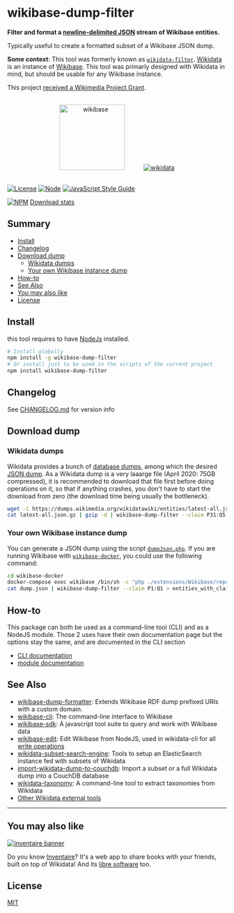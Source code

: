 # wikibase-dump-filter

**Filter and format a [newline-delimited JSON](https://en.wikipedia.org/wiki/NDJSON) stream of Wikibase entities.**

Typically useful to create a formatted subset of a Wikibase JSON dump.

**Some context**: This tool was formerly known as [`wikidata-filter`](https://www.npmjs.com/package/wikidata-filter). [Wikidata](https://en.wikipedia.org/wiki/Wikidata) is an instance of [Wikibase](https://en.wikipedia.org/wiki/Wikibase). This tool was primarly designed with Wikidata in mind, but should be usable for any Wikibase instance.

This project [received a Wikimedia Project Grant](https://meta.wikimedia.org/wiki/Grants:Project/WikidataJS).

<div align="center">
  <br>
  <a href="https://wikiba.se"><img height="150" src="https://raw.githubusercontent.com/maxlath/wikibase-sdk/main/assets/wikibase.png" alt="wikibase"></a>
  <!-- yeay hacky margin \o/ -->
  &nbsp;&nbsp;&nbsp;&nbsp;&nbsp;&nbsp;&nbsp;&nbsp;&nbsp;
  <a href="https://wikidata.org"><img src="https://raw.githubusercontent.com/maxlath/wikibase-sdk/main/assets/wikidata.jpg" alt="wikidata"></a>
  <br>
  <br>
</div>

[![License](https://img.shields.io/badge/license-MIT-blue.svg)](https://opensource.org/licenses/MIT)
[![Node](https://img.shields.io/badge/node-%3E=%20v6.4.0-brightgreen.svg)](http://nodejs.org)
[![JavaScript Style Guide](https://img.shields.io/badge/code%20style-standard-brightgreen.svg)](http://standardjs.com/)

[![NPM](https://nodei.co/npm/wikidata-filter.png?stars&downloads&downloadRank)](https://npmjs.com/package/wikibase-dump-filter/)
[Download stats](https://npm-stat.com/charts.html?package=wikibase-dump-filter)

## Summary

<!-- START doctoc generated TOC please keep comment here to allow auto update -->
<!-- DON'T EDIT THIS SECTION, INSTEAD RE-RUN doctoc TO UPDATE -->


- [Install](#install)
- [Changelog](#changelog)
- [Download dump](#download-dump)
  - [Wikidata dumps](#wikidata-dumps)
  - [Your own Wikibase instance dump](#your-own-wikibase-instance-dump)
- [How-to](#how-to)
- [See Also](#see-also)
- [You may also like](#you-may-also-like)
- [License](#license)

<!-- END doctoc generated TOC please keep comment here to allow auto update -->

## Install
this tool requires to have [NodeJs](http://nodejs.org) installed.

```sh
# Install globally
npm install -g wikibase-dump-filter
# Or install just to be used in the scripts of the current project
npm install wikibase-dump-filter
```

## Changelog
See [CHANGELOG.md](CHANGELOG.md) for version info

## Download dump

### Wikidata dumps
Wikidata provides a bunch of [database dumps](https://www.wikidata.org/wiki/Wikidata:Database_download), among which the desired [JSON dump](https://www.wikidata.org/wiki/Wikidata:Database_download#JSON_dumps_.28recommended.29). As a Wikidata dump is a very laaarge file (April 2020: 75GB compressed), it is recommended to download that file first before doing operations on it, so that if anything crashes, you don't have to start the download from zero (the download time being usually the bottleneck).
```sh
wget -C https://dumps.wikimedia.org/wikidatawiki/entities/latest-all.json.gz
cat latest-all.json.gz | gzip -d | wikibase-dump-filter --claim P31:Q5 > humans.ndjson
```

### Your own Wikibase instance dump
You can generate a JSON dump using the script [`dumpJson.php`](https://github.com/wikimedia/mediawiki-extensions-Wikibase/blob/master/repo/maintenance/dumpJson.php). If you are running Wikibase with [`wikibase-docker`](https://github.com/wmde/wikibase-docker), you could use the following command:
```sh
cd wikibase-docker
docker-compose exec wikibase /bin/sh -c "php ./extensions/Wikibase/repo/maintenance/dumpJson.php --log /dev/null" > dump.json
cat dump.json | wikibase-dump-filter --claim P1:Q1 > entities_with_claim_P1_Q1.ndjson
```

## How-to
This package can both be used as a command-line tool (CLI) and as a NodeJS module. Those 2 uses have their own documentation page but the options stay the same, and are documented in the CLI section

* [CLI documentation](docs/cli.md)
* [module documentation](docs/module.md)

## See Also
* [wikibase-dump-formatter](https://github.com/maxlath/wikibase-dump-formatter): Extends Wikibase RDF dump prefixed URIs with a custom domain.
* [wikibase-cli](https://www.npmjs.com/package/wikibase-cli): The command-line interface to Wikibase
* [wikibase-sdk](https://www.npmjs.com/package/wikibase-sdk): A javascript tool suite to query and work with Wikibase data
* [wikibase-edit](https://www.npmjs.com/package/wikibase-edit): Edit Wikibase from NodeJS, used in wikidata-cli for all [write operations](#write-operations)
* [wikidata-subset-search-engine](https://github.com/inventaire/entities-search-engine/tree/wikidata-subset-search-engine): Tools to setup an ElasticSearch instance fed with subsets of Wikidata
* [import-wikidata-dump-to-couchdb](https://github.com/maxlath/import-wikidata-dump-to-couchdb): Import a subset or a full Wikidata dump into a CouchDB database
* [wikidata-taxonomy](https://github.com/nichtich/wikidata-taxonomy): A command-line tool to extract taxonomies from Wikidata
* [Other Wikidata external tools](https://www.wikidata.org/wiki/Wikidata:Tools/External_tools)
-------------

## You may also like

[![inventaire banner](https://inventaire.io/public/images/inventaire-brittanystevens-13947832357-CC-BY-lighter-blue-4-banner-500px.png)](https://inventaire.io)

Do you know [Inventaire](https://inventaire.io/)? It's a web app to share books with your friends, built on top of Wikidata! And its [libre software](http://github.com/inventaire/inventaire) too.

## License
[MIT](LICENSE.md)
